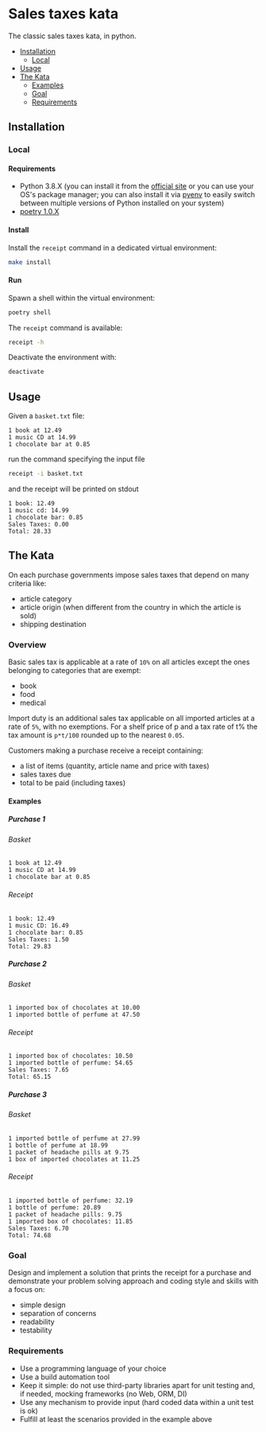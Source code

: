 # Sales taxes kata

The classic sales taxes kata, in python.

- [Installation](#installation)
  - [Local](#local)
- [Usage](#usage)
- [The Kata](#the-kata)
  - [Examples](#examples)
  - [Goal](#goal)
  - [Requirements](#requirements)

## Installation

### Local
#### Requirements
- Python 3.8.X (you can install it from the [official site](https://www.python.org/downloads/) or you can use your OS's package manager; you can also install it via [pyenv](https://github.com/pyenv/pyenv) to easily switch between multiple versions of Python installed on your system)
- [poetry 1.0.X](https://python-poetry.org/)

#### Install
Install the `receipt` command in a dedicated virtual environment:
```sh
make install
```

#### Run
Spawn a shell within the virtual environment:
```sh
poetry shell
```

The `receipt` command is available:
```sh
receipt -h
```

Deactivate the environment with:
```sh
deactivate
```

## Usage

Given a `basket.txt` file:

```
1 book at 12.49
1 music CD at 14.99
1 chocolate bar at 0.85
```

run the command specifying the input file
```sh
receipt -i basket.txt
```

and the receipt will be printed on stdout
```
1 book: 12.49
1 music cd: 14.99
1 chocolate bar: 0.85
Sales Taxes: 0.00
Total: 28.33
```

## The Kata
On each purchase governments impose sales taxes that depend on many
criteria like:
- article category
- article origin (when different from the country in which the article
is sold)
- shipping destination

### Overview
Basic sales tax is applicable at a rate of `10%` on all articles
except the ones belonging to categories that are exempt:
- book
- food
- medical

Import duty is an additional sales tax applicable on all imported
articles at a rate of `5%`, with no exemptions.
For a shelf price of p and a tax rate of t% the tax amount is
`p*t/100` rounded up to the nearest `0.05`.

Customers making a purchase receive a receipt containing:
- a list of items (quantity, article name and price with taxes)
- sales taxes due
- total to be paid (including taxes)

#### Examples
##### Purchase 1
###### Basket
```
1 book at 12.49
1 music CD at 14.99
1 chocolate bar at 0.85
```
###### Receipt
```
1 book: 12.49
1 music CD: 16.49
1 chocolate bar: 0.85
Sales Taxes: 1.50
Total: 29.83
```
##### Purchase 2
###### Basket
```
1 imported box of chocolates at 10.00
1 imported bottle of perfume at 47.50
```
###### Receipt
```
1 imported box of chocolates: 10.50
1 imported bottle of perfume: 54.65
Sales Taxes: 7.65
Total: 65.15
```
##### Purchase 3
###### Basket
```
1 imported bottle of perfume at 27.99
1 bottle of perfume at 18.99
1 packet of headache pills at 9.75
1 box of imported chocolates at 11.25
```
###### Receipt
```
1 imported bottle of perfume: 32.19
1 bottle of perfume: 20.89
1 packet of headache pills: 9.75
1 imported box of chocolates: 11.85
Sales Taxes: 6.70
Total: 74.68
```

### Goal
Design and implement a solution that prints the receipt for a purchase
and demonstrate your problem solving approach and coding style and
skills with a focus on:
- simple design
- separation of concerns
- readability
- testability

### Requirements
- Use a programming language of your choice
- Use a build automation tool
- Keep it simple: do not use third-party libraries apart for unit
testing and, if needed, mocking frameworks (no Web, ORM, DI)
- Use any mechanism to provide input (hard coded data within a unit
test is ok)
- Fulfill at least the scenarios provided in the example above
